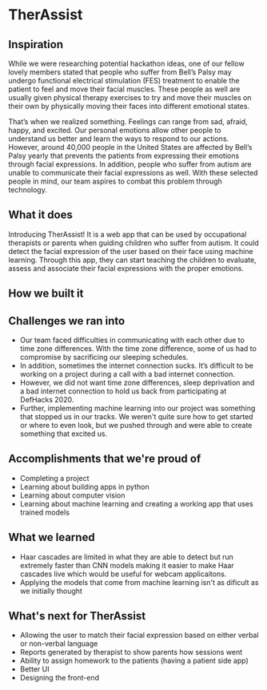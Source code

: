 # TherAssist

## Inspiration
While we were researching potential hackathon ideas, one of our fellow lovely members stated that people who suffer from Bell’s Palsy may undergo functional electrical stimulation (FES) treatment to enable the patient to feel and move their facial muscles. These people as well are usually given physical therapy exercises to try and move their muscles on their own by physically moving their faces into different emotional states.

That’s when we realized something. Feelings can range from sad, afraid, happy, and excited. Our personal emotions allow other people to understand us better and learn the ways to respond to our actions. However, around 40,000 people in the United States are affected by Bell’s Palsy yearly that prevents the patients from expressing their emotions through facial expressions. In addition, people who suffer from autism are unable to communicate their facial expressions as well. With these selected people in mind, our team aspires to combat this problem through technology.

## What it does
Introducing TherAssist! It is a web app that can be used by occupational therapists or parents when guiding children who suffer from autism. It could detect the facial expression of the user based on their face using machine learning. Through this app, they can start teaching the children to evaluate, assess and associate their facial expressions with the proper emotions. 

## How we built it

## Challenges we ran into
- Our team faced difficulties in communicating with each other due to time zone differences. With the time zone difference, some of us had to compromise by sacrificing our sleeping schedules.
- In addition, sometimes the internet connection sucks. It’s difficult to be working on a project during a call with a bad internet connection.
- However, we did not want time zone differences, sleep deprivation and a bad internet connection to hold us back from participating at DefHacks 2020.
- Further, implementing machine learning into our project was something that stopped us in our tracks. We weren't quite sure how to get started or where to even look, but we pushed through and were able to create something that excited us.

## Accomplishments that we're proud of
- Completing a project
- Learning about building apps in python
- Learning about computer vision
- Learning about machine learning and creating a working app that uses trained models

## What we learned
- Haar cascades are limited in what they are able to detect but run extremely faster than CNN models making it easier to make Haar cascades live which would be useful for webcam applicaitons.
- Applying the models that come from machine learning isn't as dificult as we initially thought

## What's next for TherAssist
- Allowing the user to match their facial expression based on either verbal or non-verbal language
- Reports generated by therapist to show parents how sessions went
- Ability to assign homework to the patients (having a patient side app)
- Better UI
- Designing the front-end
